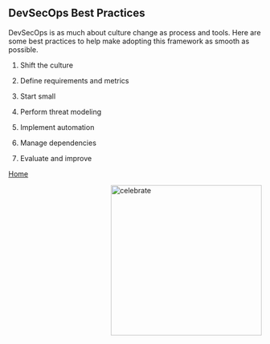 ## DevSecOps Best Practices


DevSecOps is as much about culture change as process and tools. Here are some best practices to help make adopting this framework as smooth as possible.

1. Shift the culture

2. Define requirements and metrics

3. Start small

4. Perform threat modeling

5. Implement automation

6. Manage dependencies

7. Evaluate and improve

[Home](https://kangdmi.github.io/skills-github-pages/)

<img src=https://kangdmi.github.io/skills-github-pages/logoDevSecOps.png alt=celebrate width=300 align=right>
